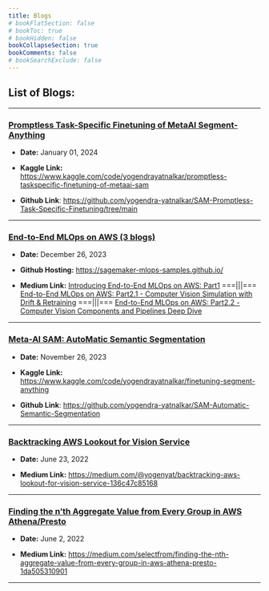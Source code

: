 ```yaml
---
title: Blogs
# bookFlatSection: false
# bookToc: true
# bookHidden: false
bookCollapseSection: true
bookComments: false
# bookSearchExclude: false
---
```


## List of Blogs:

---

### [Promptless Task-Specific Finetuning of MetaAI Segment-Anything](/blogs/promptless-taskspecific-finetuning-segment-anything.html)

- **Date:** January 01, 2024

- **Kaggle Link:** https://www.kaggle.com/code/yogendrayatnalkar/promptless-taskspecific-finetuning-of-metaai-sam 

- **Github Link**: https://github.com/yogendra-yatnalkar/SAM-Promptless-Task-Specific-Finetuning/tree/main 

---

### [End-to-End MLOps on AWS (3 blogs)](/blogs/end-to-end-mlops-on-aws.html)

- **Date:** December 26, 2023

- **Github Hosting:**   https://sagemaker-mlops-samples.github.io/

- **Medium Link:** [Introducing End-to-End MLOps on AWS: Part1](https://medium.com/@datalab_70093/introducing-end-to-end-mlops-on-aws-part1-ae42dad5c487) ===|||=== [End-to-End MLOps on AWS: Part2.1 - Computer Vision Simulation with Drift & Retraining](https://medium.com/@datalab_70093/end-to-end-mlops-on-aws-part2-1-computer-vision-simulation-with-drift-retraining-268f5033bb7f) ===|||=== [End-to-End MLOps on AWS: Part2.2 - Computer Vision Components and Pipelines Deep Dive](https://medium.com/@datalab_70093/sagemaker-pipelinessagemaker-pipelinesend-to-end-mlops-on-aws-part2-2-c912cca9ef35)


---

### [Meta-AI SAM: AutoMatic Semantic Segmentation](/blogs/sam-automatic-semantic-segmentation.html)

- **Date:** November 26, 2023

- **Kaggle Link:** https://www.kaggle.com/code/yogendrayatnalkar/finetuning-segment-anything 

- **Github Link**: https://github.com/yogendra-yatnalkar/SAM-Automatic-Semantic-Segmentation 

--- 

### [Backtracking AWS Lookout for Vision Service](/blogs/backtracking_aws_lookout_for_vision_service.html)

- **Date:** June 23, 2022

- **Medium Link:** https://medium.com/@yogenyat/backtracking-aws-lookout-for-vision-service-136c47c85168 

---

### [Finding the n’th Aggregate Value from Every Group in AWS Athena/Presto](/blogs/finding-nth-aggregate-from-every-group-aws-athena.html)

- **Date:** June 2, 2022

- **Medium Link:**  https://medium.com/selectfrom/finding-the-nth-aggregate-value-from-every-group-in-aws-athena-presto-1da505310901 

--- 